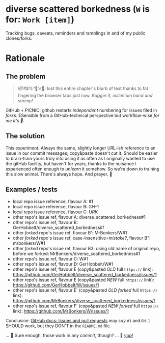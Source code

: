 # diverse scattered borkedness (`W` is for: `Work [item]`)

Tracking bugs, caveats, reminders and ramblings in and of my public clones/forks.


# Rationale

## The problem

> *!@#$%^*🐖☠️🦨: lost this entire chapter's blurb of text thanks to fat fingering the browser tabs just now. *Bugger it, millenium hand and shrimp!*

GitHub + PICNIC: github restarts *independent* numbering for issues filed in *forks*. ESensible from a GitHub-technical perspective but workflow-wise *for me it's 🤮*. 


## The solution

This experiment. Always the same, slightly longer URL-ish reference to an issue in our commit messages; copy&paste doesn't cut it. Should be easier to brain-train yours truly into using it as often as I originally wanted to use the gitHub facility, but haven't for years, thanks to the nuisance I experienced often enough to *unlearn* it somehow. So we're down to training this slow animal. There's always hope. And prayer. 🙏



## Examples / tests

- local repo issue reference, flavour A:  #1
- local repo issue reference, flavour B:  GH-1
- local repo issue reference, flavour C:  *URK*
- other repo's issue ref, flavour A:  diverse_scattered_borkedness#1
- other repo's issue ref, flavour B:  GerHobbelt/diverse_scattered_borkedness#1
- other *forked* repo's issue ref, flavour B':  MrBonkers/W#1
- other *forked* repo's issue ref, case-insensitive=_mistake?_, flavour B":  mrbonkers/W#1
- other *forked* repo's issue ref, flavour B3: using old name of original repo, before we forked:  MrBonkers/diverse_scattered_borkedness#1
- other repo's issue ref, flavour C:  W#1
- other repo's issue ref, flavour D:  GerHobbelt/W#1
- other repo's issue ref, flavour E (copy&pasted *OLD* full `https://` link):  https://github.com/GerHobbelt/diverse_scattered_borkedness/issues/1
- other repo's issue ref, flavour E (copy&pasted *NEW* full `https://` link):  https://github.com/GerHobbelt/W/issues/1
- other repo's issue ref, flavour E' (copy&pasted *OLD* *forked* full `https://` link):  https://github.com/MrBonkers/diverse_scattered_borkedness/issues/1
- other repo's issue ref, flavour F' (copy&pasted *NEW* *forked* full `https://` link):  https://github.com/MrBonkers/W/issues/1

Conclusion: [GitHub docs: Issues and pull requests](https://docs.github.com/en/get-started/writing-on-github/working-with-advanced-formatting/autolinked-references-and-urls#issues-and-pull-requests) may *say* `#1` and `GH-1` SHOULD work, but they DON'T in the `README.md` file. 

... 🤔 Sure enough, those work in any *commit*, though? ... 🥳 [*yup*!](https://github.com/MrBonkers/W/commit/13117d92be205426482d0e2bf7db135cfbc7fc82)
